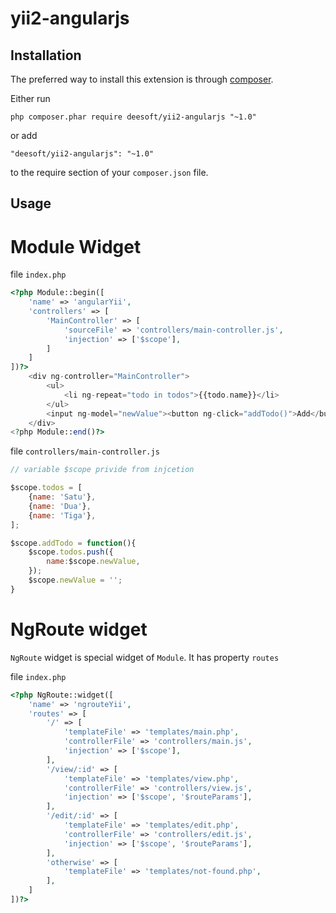 yii2-angularjs
============

Installation
------------

The preferred way to install this extension is through [composer](http://getcomposer.org/download/).

Either run

```
php composer.phar require deesoft/yii2-angularjs "~1.0"
```

or add

```
"deesoft/yii2-angularjs": "~1.0"
```

to the require section of your `composer.json` file.

Usage
-----

# Module Widget

file `index.php`
```php
<?php Module::begin([
    'name' => 'angularYii',
    'controllers' => [
        'MainController' => [
            'sourceFile' => 'controllers/main-controller.js',
            'injection' => ['$scope'],
        ]
    ]
])?>
    <div ng-controller="MainController">
        <ul>
            <li ng-repeat="todo in todos">{{todo.name}}</li>
        </ul>
        <input ng-model="newValue"><button ng-click="addTodo()">Add</button>
    </div>
<?php Module::end()?>
```

file `controllers/main-controller.js`
```js
// variable $scope privide from injcetion

$scope.todos = [
    {name: 'Satu'},
    {name: 'Dua'},
    {name: 'Tiga'},
];

$scope.addTodo = function(){
    $scope.todos.push({
        name:$scope.newValue,
    });
    $scope.newValue = '';
}
```

# NgRoute widget
`NgRoute` widget is special widget of `Module`. It has property `routes`

file `index.php`
```php
<?php NgRoute::widget([
    'name' => 'ngrouteYii',
    'routes' => [
        '/' => [
            'templateFile' => 'templates/main.php',
            'controllerFile' => 'controllers/main.js',
            'injection' => ['$scope'],
        ],
        '/view/:id' => [
            'templateFile' => 'templates/view.php',
            'controllerFile' => 'controllers/view.js',
            'injection' => ['$scope', '$routeParams'],
        ],
        '/edit/:id' => [
            'templateFile' => 'templates/edit.php',
            'controllerFile' => 'controllers/edit.js',
            'injection' => ['$scope', '$routeParams'],
        ],
        'otherwise' => [
            'templateFile' => 'templates/not-found.php',
        ],
    ]
])?>
```
